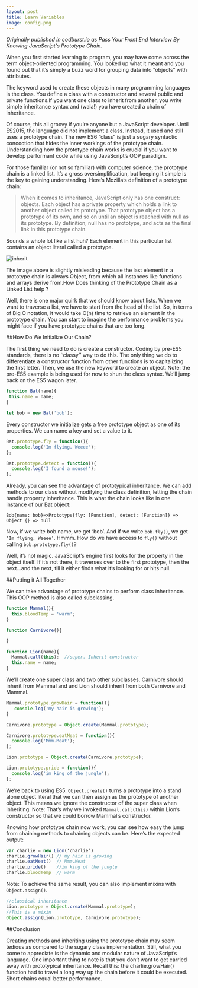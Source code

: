 ```yaml
---
layout: post
title: Learn Variables
image: config.png
---
```




 *Originally published in codburst.io as Pass Your Front End Interview By Knowing JavaScript's Prototype Chain.*

When you first started learning to program, you may have come across the term object-oriented programming. You looked up what it meant and you found out that it’s simply a buzz word for grouping data into “objects” with attributes.

The keyword used to create these objects in many programming languages is the class. You define a class with a constructor and several public and private functions.If you want one class to inherit from another, you write simple inheritance syntax and (wala!) you have created a chain of inheritance.

Of course, this all groovy if you’re anyone but a JavaScript developer. Until ES2015, the language did not implement a class. Instead, it used and still uses a prototype chain. The new ES6 “class” is just a sugary syntactic concoction that hides the inner workings of the prototype chain. Understanding how the prototype chain works is crucial if you want to develop performant code while using JavaScript’s OOP paradigm.

For those familiar (or not so familiar) with computer science, the prototype chain is a linked list. It’s a gross oversimplification, but keeping it simple is the key to gaining understanding. Here’s Mozilla‘s definition of a prototype chain:

> When it comes to inheritance, JavaScript only has one construct: objects. Each object has a private property which holds a link to another object called its prototype. That prototype object has a prototype of its own, and so on until an object is reached with null as its prototype. By definition, null has no prototype, and acts as the final link in this prototype chain.



Sounds a whole lot like a list huh? Each element in this particular list contains an object literal called a prototype.

![inherit](https://thepracticaldev.s3.amazonaws.com/i/fbol4z64ti4rom45ij2e.png)


The image above is slightly misleading because the last element in a prototype chain is always Object, from which all instances like functions and arrays derive from.How Does thinking of the Prototype Chain as a Linked List help ?

Well, there is one major quirk that we should know about lists. When we want to traverse a list, we have to start from the head of the list. So, in terms of Big O notation, it would take O(n) time to retrieve an element in the prototype chain. You can start to imagine the performance problems you might face if you have prototype chains that are too long.

##How Do We Initialize Our Chain?

The first thing we need to do is create a constructor. Coding by pre-ES5 standards, there is no ‘‘classy’’ way to do this. The only thing we do to differentiate a constructor function from other functions is to capitalizing the first letter. Then, we use the new keyword to create an object.
Note: the pre-ES5 example is being used for now to shun the class syntax. We’ll jump back on the ES5 wagon later.

```javascript
function Bat(name){
 this.name = name;
}

let bob = new Bat('bob');
```

Every constructor we initialize gets a free prototype object as one of its properties. We can name a key and set a value to it.

```javascript
Bat.prototype.fly = function(){
  console.log('Im flying. Weeee');
};

Bat.prototype.detect = function(){
  console.log('I found a mouse!');
};
```

Already, you can see the advantage of prototypical inheritance. We can add methods to our class without modifying the class definition, letting the chain handle property inheritance. This is what the chain looks like in one instance of our Bat object:

`Bob{name: bob}=>Prototype{fly: [Function], detect: [Function]} => Object {} => null`

Now, if we write bob.name, we get ‘bob’. And if we write `bob.fly()`, we get `‘Im flying. Weeee’`. Hmmm. How do we have access to `fly()` without calling `bob.prototype.fly()`?

Well, it’s not magic. JavaScript’s engine first looks for the property in the object itself. If it’s not there, it traverses over to the first prototype, then the next…and the next, till it either finds what it’s looking for or hits null.

##Putting it All Together

We can take advantage of prototype chains to perform class inheritance. This OOP method is also called subclassing.

```javascript
function Mammal(){
  this.bloodTemp = 'warm';  
}

function Carnivore(){

}

function Lion(name){
  Mammal.call(this);  //super. Inherit constructor
  this.name = name;
}

```

We’ll create one super class and two other subclasses. Carnivore should inherit from Mammal and and Lion should inherit from both Carnivore and Mammal.

```javascript
Mammal.prototype.growHair = function(){
   console.log('my hair is growing');
}

Carnivore.prototype = Object.create(Mammal.prototype);

Carnivore.prototype.eatMeat = function(){
  console.log('Mmm.Meat');
};

Lion.prototype = Object.create(Carnivore.prototype);

Lion.prototype.pride = function(){
  console.log('im king of the jungle');
};

```

We’re back to using ES5. `Object.create()` turns a prototype into a stand alone object literal that we can then assign as the prototype of another object. This means we ignore the constructor of the super class when inheriting.
Note: That’s why we invoked `Mammal.call(this)` within Lion’s constructor so that we could borrow Mammal’s constructor.

Knowing how prototype chain now work, you can see how easy the jump from chaining methods to chaining objects can be.
Here’s the expected output:

```javascript
var charlie = new Lion(‘charlie’)
charlie.growHair() // my hair is growing
charlie.eatMeat()  // Mmm.Meat
charlie.pride()    //im king of the jungle
charlie.bloodTemp  // warm
```

Note: To achieve the same result, you can also implement mixins with `Object.assign()`.

```javascript
//classical inheritance
Lion.prototype = Object.create(Mammal.prototype);
//This is a mixin
Object.assign(Lion.prototype, Carnivore.prototype);
```

##Conclusion

Creating methods and inheriting using the prototype chain may seem tedious as compared to the sugary class implementation. Still, what you come to appreciate is the dynamic and modular nature of JavaScript’s language. One important thing to note is that you don’t want to get carried away with prototypical inheritance. Recall this: the charlie.growHair() function had to travel a long way up the chain before it could be executed. Short chains equal better performance.
